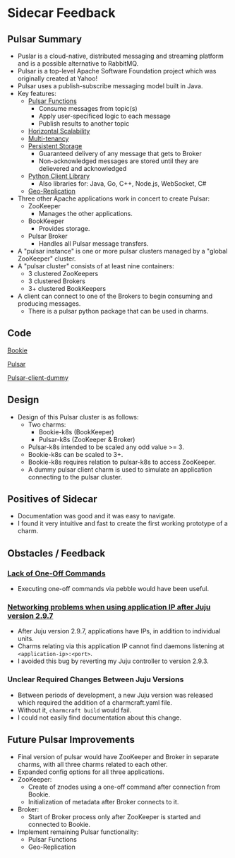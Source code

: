 # Sidecar Feedback

## Pulsar Summary
* Puslar is a cloud-native, distributed messaging and streaming platform and is a possible alternative to RabbitMQ.
* Pulsar is a top-level Apache Software Foundation project which was originally created at Yahoo!
* Pulsar uses a publish-subscribe messaging model built in Java.
* Key features:
    * [Pulsar Functions](https://pulsar.apache.org/docs/en/functions-overview/)
        * Consume messages from topic(s)
        * Apply user-specificed logic to each message
        * Publish results to another topic
    * [Horizontal Scalability](https://pulsar.apache.org/docs/en/concepts-architecture-overview/)
    * [Multi-tenancy](https://pulsar.apache.org/docs/en/concepts-multi-tenancy/)
    * [Persistent Storage](https://pulsar.apache.org/docs/en/concepts-architecture-overview/#persistent-storage)
        * Guaranteed delivery of any message that gets to Broker
        * Non-acknowledged messages are stored until they are delievered and acknowledged
    * [Python Client Library](https://pulsar.apache.org/docs/en/client-libraries-python/)
        * Also libraries for: Java, Go, C++, Node.js, WebSocket, C#
    * [Geo-Replication](https://pulsar.apache.org/docs/en/administration-geo/)
* Three other Apache applications work in concert to create Pulsar:
    * ZooKeeper
        - Manages the other applications.
    * BookKeeper
        - Provides storage. 
    * Pulsar Broker
        - Handles all Pulsar message transfers.
* A "pulsar instance" is one or more pulsar clusters managed by a "global ZooKeeper" cluster.
* A "pulsar cluster" consists of at least nine containers:
    * 3 clustered ZooKeepers
    * 3 clustered Brokers
    * 3+ clustered BookKeepers
* A client can connect to one of the Brokers to begin consuming and producing messages.
    * There is a pulsar python package that can be used in charms.

## Code
[Bookie](https://code.launchpad.net/~lcvcode/+git/bookie)

[Pulsar](https://code.launchpad.net/~lcvcode/+git/pulsar)

[Pulsar-client-dummy](https://code.launchpad.net/~lcvcode/+git/pulsar-client-dummy)

## Design
* Design of this Pulsar cluster is as follows:
    * Two charms:
        - Bookie-k8s (BookKeeper)
        - Pulsar-k8s (ZooKeeper & Broker)
    * Pulsar-k8s intended to be scaled any odd value >= 3.
    * Bookie-k8s can be scaled to 3+.
    * Bookie-k8s requires relation to pulsar-k8s to access ZooKeeper.
    * A dummy pulsar client charm is used to simulate an application connecting to the pulsar cluster.

## Positives of Sidecar 
* Documentation was good and it was easy to navigate.
* I found it very intuitive and fast to create the first working prototype of a charm.

## Obstacles / Feedback
### [Lack of One-Off Commands](https://github.com/canonical/pebble/issues/37)
* Executing one-off commands via pebble would have been useful.

### [Networking problems when using application IP after Juju version 2.9.7](https://bugs.launchpad.net/juju/+bug/1943786)
* After Juju version 2.9.7, applications have IPs, in addition to individual units.
* Charms relating via this application IP cannot find daemons listening at `<application-ip>:<port>`.
* I avoided this bug by reverting my Juju controller to version 2.9.3.

### Unclear Required Changes Between Juju Versions
* Between periods of development, a new Juju version was released which required the addition of a charmcraft.yaml file.
* Without it, `charmcraft build` would fail.
* I could not easily find documentation about this change.

## Future Pulsar Improvements
* Final version of pulsar would have ZooKeeper and Broker in separate charms, with all three charms related to each other.
* Expanded config options for all three applications.
* ZooKeeper:
    - Create of znodes using a one-off command after connection from Bookie.
    - Initialization of metadata after Broker connects to it.
* Broker:
    - Start of Broker process only after ZooKeeper is started and connected to Bookie.
* Implement remaining Pulsar functionality:
    - Pulsar Functions
    - Geo-Replication
